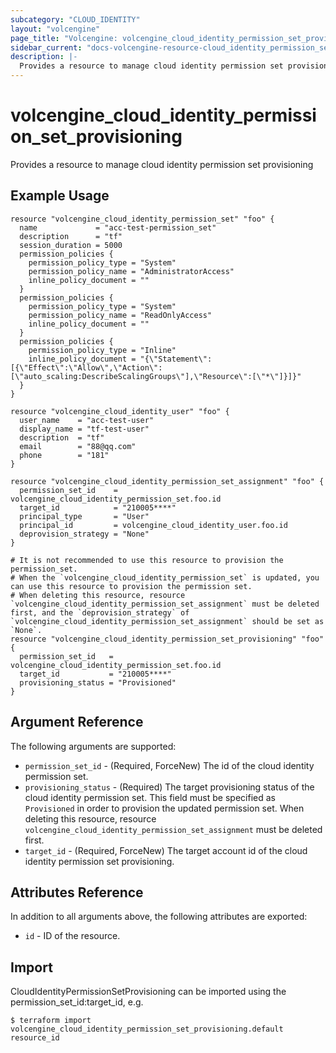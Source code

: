 ```yaml
---
subcategory: "CLOUD_IDENTITY"
layout: "volcengine"
page_title: "Volcengine: volcengine_cloud_identity_permission_set_provisioning"
sidebar_current: "docs-volcengine-resource-cloud_identity_permission_set_provisioning"
description: |-
  Provides a resource to manage cloud identity permission set provisioning
---
```

# volcengine_cloud_identity_permission_set_provisioning
Provides a resource to manage cloud identity permission set provisioning
## Example Usage
```hcl
resource "volcengine_cloud_identity_permission_set" "foo" {
  name             = "acc-test-permission_set"
  description      = "tf"
  session_duration = 5000
  permission_policies {
    permission_policy_type = "System"
    permission_policy_name = "AdministratorAccess"
    inline_policy_document = ""
  }
  permission_policies {
    permission_policy_type = "System"
    permission_policy_name = "ReadOnlyAccess"
    inline_policy_document = ""
  }
  permission_policies {
    permission_policy_type = "Inline"
    inline_policy_document = "{\"Statement\":[{\"Effect\":\"Allow\",\"Action\":[\"auto_scaling:DescribeScalingGroups\"],\"Resource\":[\"*\"]}]}"
  }
}

resource "volcengine_cloud_identity_user" "foo" {
  user_name    = "acc-test-user"
  display_name = "tf-test-user"
  description  = "tf"
  email        = "88@qq.com"
  phone        = "181"
}

resource "volcengine_cloud_identity_permission_set_assignment" "foo" {
  permission_set_id    = volcengine_cloud_identity_permission_set.foo.id
  target_id            = "210005****"
  principal_type       = "User"
  principal_id         = volcengine_cloud_identity_user.foo.id
  deprovision_strategy = "None"
}

# It is not recommended to use this resource to provision the permission_set.
# When the `volcengine_cloud_identity_permission_set` is updated, you can use this resource to provision the permission set.
# When deleting this resource, resource `volcengine_cloud_identity_permission_set_assignment` must be deleted first, and the `deprovision_strategy` of `volcengine_cloud_identity_permission_set_assignment` should be set as `None`.
resource "volcengine_cloud_identity_permission_set_provisioning" "foo" {
  permission_set_id   = volcengine_cloud_identity_permission_set.foo.id
  target_id           = "210005****"
  provisioning_status = "Provisioned"
}
```
## Argument Reference
The following arguments are supported:
* `permission_set_id` - (Required, ForceNew) The id of the cloud identity permission set.
* `provisioning_status` - (Required) The target provisioning status of the cloud identity permission set. This field must be specified as `Provisioned` in order to provision the updated permission set. 
When deleting this resource, resource `volcengine_cloud_identity_permission_set_assignment` must be deleted first.
* `target_id` - (Required, ForceNew) The target account id of the cloud identity permission set provisioning.

## Attributes Reference
In addition to all arguments above, the following attributes are exported:
* `id` - ID of the resource.



## Import
CloudIdentityPermissionSetProvisioning can be imported using the permission_set_id:target_id, e.g.
```
$ terraform import volcengine_cloud_identity_permission_set_provisioning.default resource_id
```

